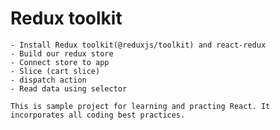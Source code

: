 # Redux toolkit
    - Install Redux toolkit(@reduxjs/toolkit) and react-redux
    - Build our redux store 
    - Connect store to app
    - Slice (cart slice)
    - dispatch action
    - Read data using selector

    This is sample project for learning and practing React. It incorporates all coding best practices.


